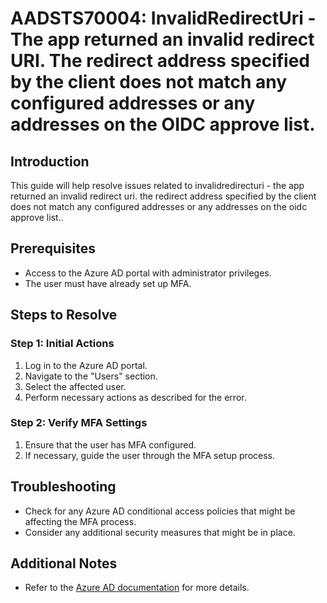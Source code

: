 # AADSTS70004: InvalidRedirectUri - The app returned an invalid redirect URI. The redirect address specified by the client does not match any configured addresses or any addresses on the OIDC approve list.

## Introduction
This guide will help resolve issues related to invalidredirecturi - the app returned an invalid redirect uri. the redirect address specified by the client does not match any configured addresses or any addresses on the oidc approve list..

## Prerequisites
- Access to the Azure AD portal with administrator privileges.
- The user must have already set up MFA.

## Steps to Resolve

### Step 1: Initial Actions
1. Log in to the Azure AD portal.
2. Navigate to the "Users" section.
3. Select the affected user.
4. Perform necessary actions as described for the error.

### Step 2: Verify MFA Settings
1. Ensure that the user has MFA configured.
2. If necessary, guide the user through the MFA setup process.

## Troubleshooting
- Check for any Azure AD conditional access policies that might be affecting the MFA process.
- Consider any additional security measures that might be in place.

## Additional Notes
- Refer to the [Azure AD documentation](https://learn.microsoft.com/en-us/azure/active-directory/) for more details.
